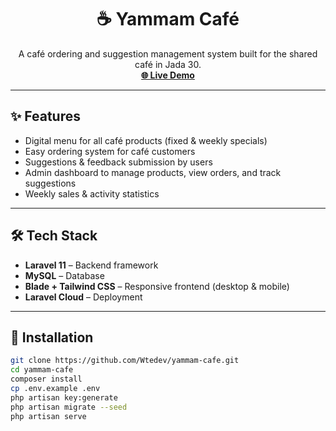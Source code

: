 <p align="center">
  <a href="https://yammam-cafe-main-olbq74.laravel.cloud" target="_blank">
  </a>
</p>

<h1 align="center">☕ Yammam Café</h1>

<p align="center">
  A café ordering and suggestion management system built for the shared café in Jada 30.  
  <br/>
  <a href="https://yammam-cafe-main-olbq74.laravel.cloud" target="_blank"><strong>🌐 Live Demo</strong></a>
</p>

---

## ✨ Features
- Digital menu for all café products (fixed & weekly specials)  
- Easy ordering system for café customers
- Suggestions & feedback submission by users  
- Admin dashboard to manage products, view orders, and track suggestions  
- Weekly sales & activity statistics  

---

## 🛠️ Tech Stack
- **Laravel 11** – Backend framework  
- **MySQL** – Database  
- **Blade + Tailwind CSS** – Responsive frontend (desktop & mobile)  
- **Laravel Cloud** – Deployment  

---

## 🚀 Installation
```bash
git clone https://github.com/Wtedev/yammam-cafe.git
cd yammam-cafe
composer install
cp .env.example .env
php artisan key:generate
php artisan migrate --seed
php artisan serve
